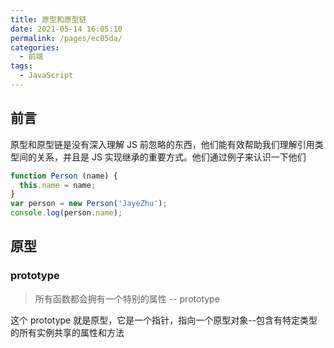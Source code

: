 ```yaml
---
title: 原型和原型链
date: 2021-05-14 16:05:10
permalink: /pages/ec05da/
categories:
  - 前端
tags:
  - JavaScript
---
```

## 前言
原型和原型链是没有深入理解 JS 前忽略的东西，他们能有效帮助我们理解引用类型间的关系，并且是 JS 实现继承的重要方式。他们通过例子来认识一下他们
```js
function Person (name) {
  this.name = name;
}
var person = new Person('JayeZhu');
console.log(person.name);
```

## 原型

### prototype
> 所有函数都会拥有一个特别的属性 -- prototype

这个 prototype 就是原型，它是一个指针，指向一个原型对象--包含有特定类型的所有实例共享的属性和方法